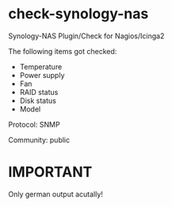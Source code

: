 # check-synology-nas
Synology-NAS Plugin/Check for Nagios/Icinga2

The following items got checked:
- Temperature
- Power supply
- Fan
- RAID status
- Disk status
- Model

Protocol: SNMP 

Community: public

# IMPORTANT
Only german output acutally!
